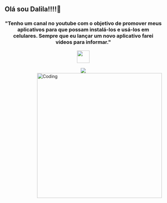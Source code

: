 ### <h2>Olá sou Dalila!!!!👋</h2>
<div align="left">
  <h3 align="center">"Tenho um canal no youtube com o objetivo de promover meus aplicativos para que possam instalá-los e usá-los em celulares. Sempre que eu lançar um novo aplicativo farei vídeos para informar."   
 
  <a href="https://www.youtube.com/channel/UCIpdS7RBgoSJ1ir6Moj3s4w"><img height="40" width="40" src="https://yt3.googleusercontent.com/qcmNO_rYyGCg0GuDdy5EeFTiTmZWHryVTCLumINe-ihVYgWXl-92pzAaaRZVMBz8Q9azPeHVC7s=s900-c-k-c0x00ffffff-no-rj">
    </a>
  </h3>
</div> 
  
<!--<h4> <img align="center" alt="Flutter" height="30" width="40" src="https://raw.githubusercontent.com/devicons/devicon/9f4f5cdb393299a81125eb5127929ea7bfe42889/icons/flutter/flutter-original.svg"> Sou Uma Dev Flutter. Gosto Muito de Programação...</h4> -->

<div align="center"> 
<img src="https://yt3.googleusercontent.com/H9G0Zn1FNBJeXMbmzataMXZDVsDLesSXQNe0CRNXpVyfw4miNUM_o8ZkdKOlkFtE5_m-RKLp=w1060-fcrop64=1,00005a57ffffa5a8-k-c0xffffffff-no-nd-rj"> </div>
</div>
  
<img align="right" alt="Coding" width="400" src="https://cdn.dribbble.com/users/2704414/screenshots/7466903/media/b08ab576316bd4582fef189f471cd9e5.gif">
</div>

<!--
<div align="center">
  <a href="https://github.com/DalilaDeveloperMobile">
  <img height="186em" src="https://github-readme-stats.vercel.app/api?username=DalilaDeveloperMobile&show_icons=true&theme=vue&include_all_commits=true&count_private=true"/>
  <img height="186em" src="https://github-readme-stats.vercel.app/api/top-langs/?username=DalilaDeveloperMobile&layout=compact&langs_count=7&theme=vue"/>   
</div>


  
  <h3>Contatos:</h3> 
   <div style="display: inline-block">
 <a href="https://www.linkedin.com/in/dalila-cust%C3%B3dio-046076181/" target="_blank"><img src="https://img.shields.io/badge/-LinkedIn-%230077B5?style=for-the-badge&logo=linkedin&logoColor=white" target="_blank"></a> 
  <a href = "mailto:dalila.dalila70@gmail.com"><img src="https://img.shields.io/badge/Gmail-D14836?style=for-the-badge&logo=gmail&logoColor=white" target="_blank"></a>
 </div>
  <div style="display: inline-block">
     <a href="https://instagram.com/dalila.dalila70" target="_blank"><img src="https://img.shields.io/badge/-Instagram-%23E4405F?style=for-the-badge&logo=instagram&logoColor=white" target="_blank"></a>
 <a target="_blank" href="https://api.whatsapp.com/send?phone=5588997138541">
  <img  alt="Whatsapp" width="117px" src="https://img.shields.io/badge/WhatsApp-25D366?style=for-the-badge&logo=whatsapp&logoColor=white"/>
</a> 
     </div>
 
 
 <h3>Flutter:</h3>
  <div style="display: inline-block">
  <img align="center" alt="David-Canvas" height="30" width="40" src="https://cdn.jsdelivr.net/gh/devicons/devicon/icons/canva/canva-original.svg" />
  <img align="center" alt="David-Vscode" height="30" width="40" src="https://cdn.jsdelivr.net/gh/devicons/devicon/icons/vscode/vscode-original.svg" />
  <img align="center" alt="Flutter" height="30" width="40" src="https://raw.githubusercontent.com/devicons/devicon/9f4f5cdb393299a81125eb5127929ea7bfe42889/icons/flutter/flutter-original.svg">
  <img align="center" alt="android studio" height="30" width="40" src="https://raw.githubusercontent.com/devicons/devicon/9f4f5cdb393299a81125eb5127929ea7bfe42889/icons/android/android-original.svg"><br>
</div>
  
 -->
 
    
<!--  <h3>Visitantes:</h3>  
 <div>
  <img align="center" alt="Csharp" height="30" width="150" src="https://komarev.com/ghpvc/?username=alexsgross&color=green" alt="alexsgross" /> <br>
 </div>    
    <hr> -->
  
   
